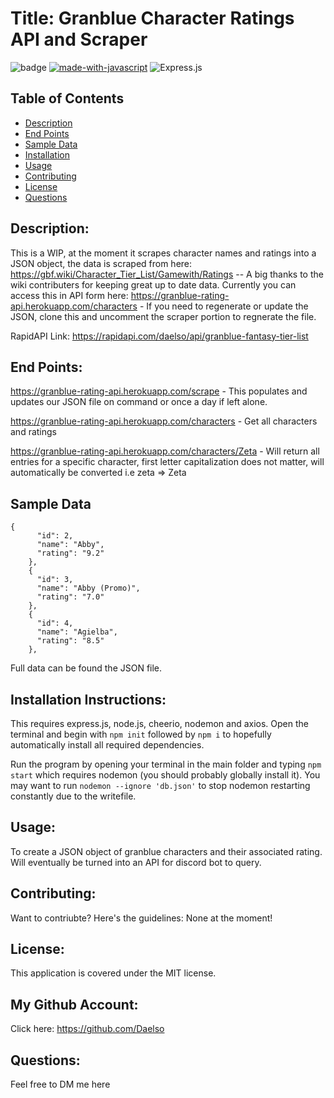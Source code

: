 # Title: Granblue Character Ratings API and Scraper

![badge](https://img.shields.io/badge/license-MIT-darkred) [![made-with-javascript](https://img.shields.io/badge/Made%20with-JavaScript-1f425f.svg)](https://www.javascript.com) 
![Express.js](https://img.shields.io/badge/express.js-%23404d59.svg?style=for-the-badge&logo=express&logoColor=%2361DAFB)

## Table of Contents
- [Description](#description)
- [End Points](#End-Points)
- [Sample Data](#Sample-Data)
- [Installation](#installation)
- [Usage](#usage)
- [Contributing](#contributing)
- [License](#license)
- [Questions](#questions)


## Description:

This is a WIP, at the moment it scrapes character names and ratings into a JSON object, the data is scraped from here: https://gbf.wiki/Character_Tier_List/Gamewith/Ratings -- A big thanks to the wiki contributers for keeping great up to date data. Currently you can access this in API form here: https://granblue-rating-api.herokuapp.com/characters - If you need to regenerate or update the JSON, clone this and uncomment the scraper portion to regnerate the file.

RapidAPI Link: https://rapidapi.com/daelso/api/granblue-fantasy-tier-list

## End Points:
https://granblue-rating-api.herokuapp.com/scrape - This populates and updates our JSON file on command or once a day if left alone.

https://granblue-rating-api.herokuapp.com/characters - Get all characters and ratings


https://granblue-rating-api.herokuapp.com/characters/Zeta - Will return all entries for a specific character, first letter capitalization does not matter, will automatically be converted i.e zeta => Zeta


## Sample Data
```
{
      "id": 2,
      "name": "Abby",
      "rating": "9.2"
    },
    {
      "id": 3,
      "name": "Abby (Promo)",
      "rating": "7.0"
    },
    {
      "id": 4,
      "name": "Agielba",
      "rating": "8.5"
    },
 ```
  Full data can be found the JSON file. 



## Installation Instructions:

This requires express.js, node.js, cheerio, nodemon and axios. Open the terminal and begin with ```npm init``` followed by ```npm i``` to hopefully automatically install all required dependencies.

Run the program by opening your terminal in the main folder and typing ```npm start``` which requires nodemon (you should probably globally install it). You may want to run ```nodemon --ignore 'db.json'``` to stop nodemon restarting constantly due to the writefile.

## Usage:

To create a JSON object of granblue characters and their associated rating. Will eventually be turned into an API for discord bot to query.

## Contributing:

Want to contriubte? Here's the guidelines: None at the moment!


## License:

This application is covered under the MIT license. 

## My Github Account:

  Click here: https://github.com/Daelso

## Questions:

  Feel free to DM me here
  
